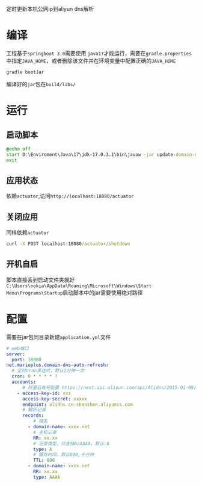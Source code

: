定时更新本机公网ip到aliyun dns解析

# 编译

工程基于`springboot 3.0`需要使用 `java17`才能运行，需要在`gradle.properties`中指定`JAVA_HOME`，或者删除该文件并在环境变量中配置正确的`JAVA_HOME`

```
gradle bootJar
```
编译好的`jar`包在`build/libs/`

# 运行

## 启动脚本

```bat
@echo off
start D:\Enviroment\Java\17\jdk-17.0.3.1\bin\javaw -jar update-domain-dns-0.0.1-SNAPSHOT.jar
exit
```

## 应用状态

依赖`actuator`,访问`http://localhost:18080/actuator`

## 关闭应用

同样依赖`actuator`

```bat
curl -X POST localhost:18080/actuator/shutdown
```

## 开机自启

脚本直接丢到启动文件夹就好`C:\Users\nokia\AppData\Roaming\Microsoft\Windows\Start Menu\Programs\Startup`启动脚本中的jar需要使用绝对路径

# 配置

需要在jar包同目录新建`application.yml`文件

```yml
# web端口
server:
  port: 18080
net.marioplus.domain-dns-auto-refresh:
  # 定时cron表达式，默认1分钟一次
  cron: 0 * * * * ?
  accounts:
      # 阿里云账号配置 https://next.api.aliyun.com/api/Alidns/2015-01-09/UpdateDomainRecord?params={}&tab=DEMO&lang=JAVA
    - access-key-id: xxx
      access-key-secret: xxxxx
      endpoint: alidns.cn-shenzhen.aliyuncs.com
      # 解析记录
      records:
          # 域名
        - domain-name: xxxx.net
          # 主机记录
          RR: xx.xx
          # 记录类型，只支持A/AAAA。默认:A
          type: A
          # 缓存时间。默认600,十分钟
          TTL: 600
        - domain-name: xxxx.net
          RR: xx.xx
          type: AAAA
```
